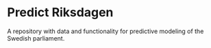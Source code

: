 # Predict Riksdagen

A repository with data and functionality for predictive modeling of the Swedish parliament.



